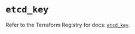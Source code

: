 # `etcd_key`

Refer to the Terraform Registry for docs: [`etcd_key`](https://registry.terraform.io/providers/ferlab-ste-justine/etcd/0.11.0/docs/resources/key).
